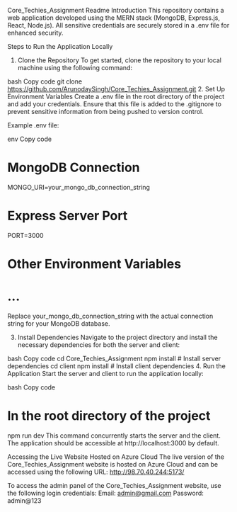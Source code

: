 Core_Techies_Assignment Readme
Introduction
This repository contains a web application developed using the MERN stack (MongoDB, Express.js, React, Node.js). All sensitive credentials are securely stored in a .env file for enhanced security.

Steps to Run the Application Locally
1. Clone the Repository
To get started, clone the repository to your local machine using the following command:

bash
Copy code
git clone https://github.com/ArunodaySingh/Core_Techies_Assignment.git
2. Set Up Environment Variables
Create a .env file in the root directory of the project and add your credentials. Ensure that this file is added to the .gitignore to prevent sensitive information from being pushed to version control.

Example .env file:

env
Copy code
# MongoDB Connection
MONGO_URI=your_mongo_db_connection_string

# Express Server Port
PORT=3000

# Other Environment Variables
# ...
Replace your_mongo_db_connection_string with the actual connection string for your MongoDB database.

3. Install Dependencies
Navigate to the project directory and install the necessary dependencies for both the server and client:

bash
Copy code
cd Core_Techies_Assignment
npm install       # Install server dependencies
cd client
npm install       # Install client dependencies
4. Run the Application
Start the server and client to run the application locally:

bash
Copy code
# In the root directory of the project
npm run dev
This command concurrently starts the server and the client. The application should be accessible at http://localhost:3000 by default.

Accessing the Live Website Hosted on Azure Cloud
The live version of the Core_Techies_Assignment website is hosted on Azure Cloud and can be accessed using the following URL:
http://98.70.40.244:5173/

To access the admin panel of the Core_Techies_Assignment website, use the following login credentials:
Email: admin@gmail.com
Password: admin@123
